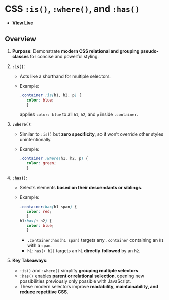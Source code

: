 # CSS `:is()`, `:where()`, and `:has()`

- [**View Live**](https://tahmid-sarker.github.io/Modern-HTML-CSS-Notes/10-Advanced-Selectors/08-is-where-has/)

## Overview

1. **Purpose**: Demonstrate **modern CSS relational and grouping pseudo-classes** for concise and powerful styling.

2. **`:is()`**:

   * Acts like a shorthand for multiple selectors.
   * Example:

     ```css
     .container :is(h1, h2, p) { 
        color: blue; 
        }
     ```

     applies `color: blue` to all `h1`, `h2`, and `p` inside `.container`.

3. **`:where()`**:

   * Similar to `:is()` but **zero specificity**, so it won’t override other styles unintentionally.
   * Example:

     ```css
     .container :where(h1, h2, p) { 
        color: green; 
        }
     ```

4. **`:has()`**:

   * Selects elements **based on their descendants or siblings**.
   * Example:

     ```css
     .container:has(h1 span) { 
        color: red; 
        }
     h1:has(+ h2) { 
        color: blue; 
        }
     ```

     * `.container:has(h1 span)` targets any `.container` containing an `h1` with a `span`.
     * `h1:has(+ h2)` targets an `h1` **directly followed** by an `h2`.

5. **Key Takeaways**:

   * `:is()` and `:where()` simplify **grouping multiple selectors**.
   * `:has()` enables **parent or relational selection**, opening new possibilities previously only possible with JavaScript.
   * These modern selectors improve **readability, maintainability, and reduce repetitive CSS**.